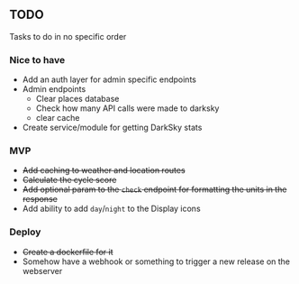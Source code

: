 ## TODO

Tasks to do in no specific order

### Nice to have

- Add an auth layer for admin specific endpoints
- Admin endpoints
  - Clear places database
  - Check how many API calls were made to darksky
  - clear cache
- Create service/module for getting DarkSky stats

### MVP

- ~~Add caching to weather and location routes~~
- ~~Calculate the cycle score~~
- ~~Add optional param to the `check` endpoint for formatting the units in the response~~
- Add ability to add `day`/`night` to the Display icons

### Deploy

- ~~Create a dockerfile for it~~
- Somehow have a webhook or something to trigger a new release on the webserver
